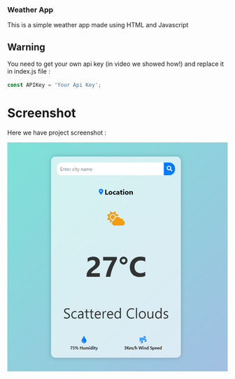 ### Weather App
This is a simple weather app made using HTML and Javascript

## Warning
You need to get your own api key (in video we showed how!) and replace it in index.js file :

```javascript
const APIKey = 'Your Api Key';
```

# Screenshot
Here we have project screenshot :

![screenshot](screenshot.png)
